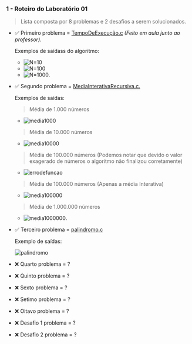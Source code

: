 ### **1 - Roteiro do Laboratório 01**
 
 >  Lista composta por 8 problemas e 2 desafios a serem solucionados.

- :white_check_mark: Primeiro problema = [TempoDeExecução.c](https://github.com/kennedyAlvess/Estrutura-de-dados-II/blob/main/Roteiro%20do%20Laboratório%2001/tempoDeExecução.c) *(Feito em aula junto ao professor)*.

    Exemplos de saídass do algoritmo:

    - ![N=10](https://user-images.githubusercontent.com/75337290/158283808-5a7c45d5-7479-48f2-9bcf-8a4f91dd7444.png)
    - ![N=100](https://user-images.githubusercontent.com/75337290/158285255-e7734c7a-8406-4ed9-8d42-31072d67e23c.png)
    - ![N=1000](https://user-images.githubusercontent.com/75337290/158285258-a6acb558-f7f3-4496-9f9f-6ce705c2d0f1.png).

- :white_check_mark: Segundo problema = [MediaInterativaRecursiva.c.](https://github.com/kennedyAlvess/Estrutura-de-dados-II/blob/main/Roteiro%20do%20Laboratório%2001/MediaInterativaRecursiva.c)

    Exemplos de saídas:
    > Média de 1.000 números 
    - ![media1000](https://user-images.githubusercontent.com/75337290/158309129-00d1f952-bd42-4691-8f77-ebc4956bee43.png)
    > Média de 10.000 números
     - ![media10000](https://user-images.githubusercontent.com/75337290/158309287-451a4e73-f4fd-4c84-b21f-f763e0e72b11.png)
    > Média de 100.000 números (Podemos notar que devido o valor exagerado de números o algoritmo não finalizou corretamente)
    - ![errodefuncao](https://user-images.githubusercontent.com/75337290/158309415-d0cf82b1-476c-42e2-b081-882481184bee.png)
    > Média de 100.000 números (Apenas a média Interativa)
    - ![media100000](https://user-images.githubusercontent.com/75337290/158309669-e65aec88-b08f-4e9f-86c4-6605a0026616.png)
    >Média de 1.000.000 números
    - ![media1000000](https://user-images.githubusercontent.com/75337290/158309763-bda9da1f-b15a-4aa0-888d-31da8d4a067b.png).

- :white_check_mark: Terceiro problema = [palindromo.c](https://github.com/kennedyAlvess/Estrutura-de-dados-II/blob/main/Roteiro%20do%20Laboratório%2001/palindromo.c)

    Exemplo de saídas:
    
    ![palindromo](https://user-images.githubusercontent.com/75337290/158450080-00dd03c9-361b-46b8-aceb-feeceabe345e.png)
- :x: Quarto problema = ?
- :x: Quinto problema = ?
- :x: Sexto problema = ?
- :x: Setimo problema = ?
- :x: Oitavo problema = ?
- :x: Desafio 1 problema = ?
- :x: Desafio 2 problema = ?